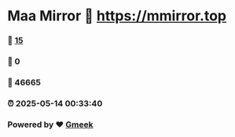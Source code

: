 # Maa Mirror :link: https://mmirror.top 
### :page_facing_up: [15](https://mmirror.top/tag.html) 
### :speech_balloon: 0 
### :hibiscus: 46665 
### :alarm_clock: 2025-05-14 00:33:40 
### Powered by :heart: [Gmeek](https://github.com/Meekdai/Gmeek)
